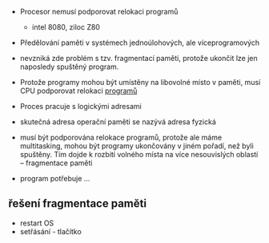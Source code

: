 - Procesor nemusí podporovat relokaci programů
	- intel 8080, ziloc Z80
- Předělování paměti v systémech jednoúlohových, ale víceprogramových

- nevzniká zde problém s tzv. fragmentací paměti, protože ukončit lze jen naposledy spuštěný program.
- Protože programy mohou být umístěny na libovolné místo v paměti, musí CPU podporovat relokaci <u>programů</u>
- Proces pracuje s logickými adresami
- skutečná adresa operační paměti se nazývá adresa fyzická

- musí být podporována relokace programů, protože ale máme multitasking, mohou být programy ukončovány v jiném pořadí, než byli spuštěny. Tím dojde k rozbití volného místa na více nesouvislých oblastí – fragmentace paměti
- program potřebuje ...
## řešení fragmentace paměti
- restart OS
- setřásání - tlačítko